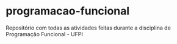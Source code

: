 # programacao-funcional
Repositório com todas as atividades feitas durante a disciplina de Programação Funcional - UFPI
